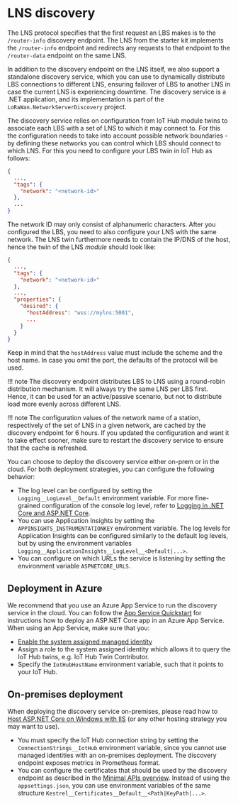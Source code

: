 # LNS discovery

The LNS protocol specifies that the first request an LBS makes is to the `/router-info` discovery endpoint. The LNS from the starter kit implements the `/router-info` endpoint and redirects any requests to that endpoint to the `/router-data` endpoint on the same LNS.

In addition to the discovery endpoint on the LNS itself, we also support a standalone discovery service, which you can use to dynamically distribute LBS connections to different LNS, ensuring failover of LBS to another LNS in case the current LNS is experiencing downtime. The discovery service is a .NET application, and its implementation is part of the `LoRaWan.NetworkServerDiscovery` project.

The discovery service relies on configuration from IoT Hub module twins to associate each LBS with a set of LNS to which it may connect to. For this the configuration needs to take into account possible network boundaries - by defining these networks you can control which LBS should connect to which LNS. For this you need to configure your LBS twin in IoT Hub as follows:

```json
{
  ...,
  "tags": {
    "network": "<network-id>"
  },
  ...
}
```

The network ID may only consist of alphanumeric characters. After you configured the LBS, you need to also configure your LNS with the same network. The LNS twin furthermore needs to contain the IP/DNS of the host, hence the twin of the LNS *module* should look like:

```json
{
  ...,
  "tags": {
    "network": "<network-id>"
  },
  ...,
  "properties": {
    "desired": {
      "hostAddress": "wss://mylns:5001",
      ...
    }
  }
}
```

Keep in mind that the `hostAddress` value must include the scheme and the host name. In case you omit the port, the defaults of the protocol will be used.

!!! note
    The discovery endpoint distributes LBS to LNS using a round-robin distribution mechanism. It will always try the same LNS per LBS first. Hence, it can be used for an active/passive scenario, but not to distribute load more evenly across different LNS.

!!! note
    The configuration values of the network name of a station, respectively of the set of LNS in a given network, are cached by the discovery endpoint for 6 hours.
    If you updated the configuration and want it to take effect sooner, make sure to restart the discovery service to ensure that the cache is refreshed.

You can choose to deploy the discovery service either on-prem or in the cloud. For both deployment strategies, you can configure the following behavior:

- The log level can be configured by setting the `Logging__LogLevel__Default` environment variable. For more fine-grained configuration of the console log level, refer to [Logging in .NET Core and ASP.NET Core](https://docs.microsoft.com/en-us/aspnet/core/fundamentals/logging/?view=aspnetcore-6.0#set-log-level-by-command-line-environment-variables-and-other-configuration).
- You can use Application Insights by setting the `APPINSIGHTS_INSTRUMENTATIONKEY` environment variable. The log levels for Application Insights can be configured similarly to the default log levels, but by using the environment variables `Logging__ApplicationInsights__LogLevel__<Default|...>`.
- You can configure on which URLs the service is listening by setting the environment variable `ASPNETCORE_URLS`.

## Deployment in Azure

We recommend that you use an Azure App Service to run the discovery service in the cloud. You can follow the [App Service Quickstart](https://docs.microsoft.com/en-us/azure/app-service/quickstart-dotnetcore?tabs=net60&pivots=development-environment-cli) for instructions how to deploy an ASP.NET Core app in an Azure App Service. When using an App Service, make sure that you:

- [Enable the system assigned managed identity](https://docs.microsoft.com/en-us/azure/app-service/overview-managed-identity?tabs=portal%2Chttp#add-a-system-assigned-identity)
- Assign a role to the system assigned identity which allows it to query the IoT Hub twins, e.g. IoT Hub Twin Contributor.
- Specify the `IotHubHostName` environment variable, such that it points to your IoT Hub.

## On-premises deployment

When deploying the discovery service on-premises, please read how to [Host ASP.NET Core on Windows with IIS](https://docs.microsoft.com/en-us/aspnet/core/host-and-deploy/iis/?view=aspnetcore-6.0) (or any other hosting strategy you may want to use).

- You must specify the IoT Hub connection string by setting the `ConnectionStrings__IotHub` environment variable, since you cannot use managed identities with an on-premises deployment. The discovery endpoint exposes metrics in Prometheus format.
- You can configure the certificates that should be used by the discovery endpoint as described in the [Minimal APIs overview](https://docs.microsoft.com/en-us/aspnet/core/fundamentals/minimal-apis?view=aspnetcore-6.0#specify-https-using-a-custom-certificate). Instead of using the `appsettings.json`, you can use environment variables of the same structure `Kestrel__Certificates__Default__<Path|KeyPath|...>`.
